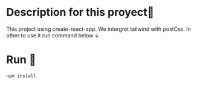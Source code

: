 # Description for this proyect📓

This project using create-react-app. We intergret tailwind with postCss.
In other to use it run command below ↓.

# Run 🚀

```sh
npm install
```
